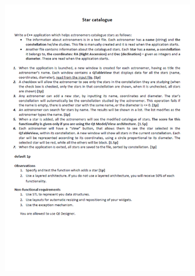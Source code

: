 ![alt text](https://github.com/StefanCsPurge/Object-Oriented-Programming/blob/master/Star%20Catalogue%20-%20ExamMVC/Problem%20statement.png)
